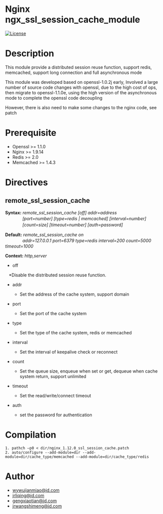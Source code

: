 # Nginx ngx_ssl_session_cache_module

[![License](https://img.shields.io/badge/LICENSE-Apache2.0-ff69b4.svg)](http://www.apache.org/licenses/LICENSE-2.0.html)  

# Description

This module provide a distributed session reuse function, support redis, memcached, support long connection and full asynchronous mode

This module was developed based on openssl-1.0.2j early, Involved a large number of source code changes with openssl, due to the high cost of ops, then migrate to openssl-1.1.0e, using the high version of the asynchronous mode to complete the openssl code decoupling

However, there is also need to make some changes to the nginx code, see patch

# Prerequisite

- Openssl >= 1.1.0
- Nginx >= 1.9.14
- Redis >= 2.0
- Memcached >= 1.4.3

# Directives

## remote_ssl_session_cache
  
**Syntax:** *remote_ssl_session_cache [off] addr=address*  
　　　　*[port=number] [type=redis | memcached] [interval=number]*  
　　　　*[count=size] [timeout=number] [auth=password]*

**Default:** *remote_ssl_session_cache on*  
　　　　*addr=127.0.0.1 port=6379 type=redis interval=200 count=5000 timeout=1000*

**Context:** *http,server*

*   off

    *Disable the distributed session reuse function.

*   addr
    
    * Set the address of the cache system, support domain

*   port

    * Set the port of the cache system

*   type
    
    * Set the type of the cache system, redis or memcached 

*   interval

    * Set the interval of keepalive check or reconnect

*   count

    * Set the queue size, enqueue when set or get, dequeue when cache system return, support unlimited

*   timeout

    * Set the read/write/connect timeout

*   auth

    * set the password for authentication

# Compilation

	1. pathch –p0 < dir/nginx_1.12.0_ssl_session_cache.patch
	2. auto/configure --add-module=dir --add-module=dir/cache_type/memcached --add-module=dir/cache_type/redis

# Author

*   wywujianmiao@jd.com
*   jrliqing@jd.com
*   gengxiaotian@jd.com
*   jrwangshimeng@jd.com
